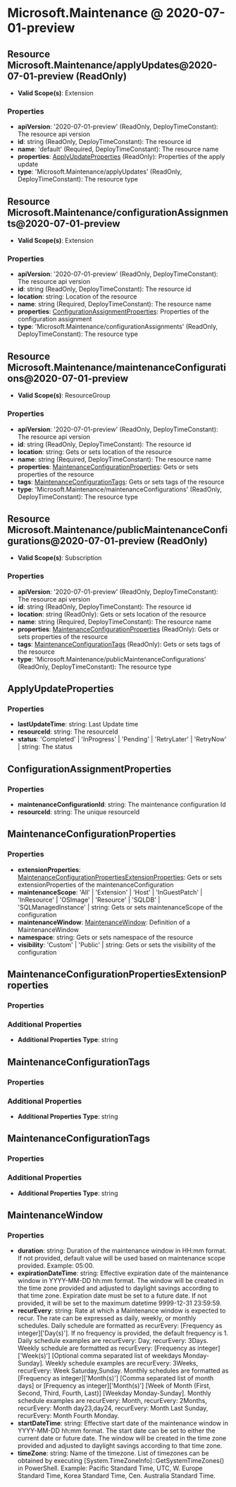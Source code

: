 # Microsoft.Maintenance @ 2020-07-01-preview

## Resource Microsoft.Maintenance/applyUpdates@2020-07-01-preview (ReadOnly)
* **Valid Scope(s)**: Extension
### Properties
* **apiVersion**: '2020-07-01-preview' (ReadOnly, DeployTimeConstant): The resource api version
* **id**: string (ReadOnly, DeployTimeConstant): The resource id
* **name**: 'default' (Required, DeployTimeConstant): The resource name
* **properties**: [ApplyUpdateProperties](#applyupdateproperties) (ReadOnly): Properties of the apply update
* **type**: 'Microsoft.Maintenance/applyUpdates' (ReadOnly, DeployTimeConstant): The resource type

## Resource Microsoft.Maintenance/configurationAssignments@2020-07-01-preview
* **Valid Scope(s)**: Extension
### Properties
* **apiVersion**: '2020-07-01-preview' (ReadOnly, DeployTimeConstant): The resource api version
* **id**: string (ReadOnly, DeployTimeConstant): The resource id
* **location**: string: Location of the resource
* **name**: string (Required, DeployTimeConstant): The resource name
* **properties**: [ConfigurationAssignmentProperties](#configurationassignmentproperties): Properties of the configuration assignment
* **type**: 'Microsoft.Maintenance/configurationAssignments' (ReadOnly, DeployTimeConstant): The resource type

## Resource Microsoft.Maintenance/maintenanceConfigurations@2020-07-01-preview
* **Valid Scope(s)**: ResourceGroup
### Properties
* **apiVersion**: '2020-07-01-preview' (ReadOnly, DeployTimeConstant): The resource api version
* **id**: string (ReadOnly, DeployTimeConstant): The resource id
* **location**: string: Gets or sets location of the resource
* **name**: string (Required, DeployTimeConstant): The resource name
* **properties**: [MaintenanceConfigurationProperties](#maintenanceconfigurationproperties): Gets or sets properties of the resource
* **tags**: [MaintenanceConfigurationTags](#maintenanceconfigurationtags): Gets or sets tags of the resource
* **type**: 'Microsoft.Maintenance/maintenanceConfigurations' (ReadOnly, DeployTimeConstant): The resource type

## Resource Microsoft.Maintenance/publicMaintenanceConfigurations@2020-07-01-preview (ReadOnly)
* **Valid Scope(s)**: Subscription
### Properties
* **apiVersion**: '2020-07-01-preview' (ReadOnly, DeployTimeConstant): The resource api version
* **id**: string (ReadOnly, DeployTimeConstant): The resource id
* **location**: string (ReadOnly): Gets or sets location of the resource
* **name**: string (Required, DeployTimeConstant): The resource name
* **properties**: [MaintenanceConfigurationProperties](#maintenanceconfigurationproperties) (ReadOnly): Gets or sets properties of the resource
* **tags**: [MaintenanceConfigurationTags](#maintenanceconfigurationtags) (ReadOnly): Gets or sets tags of the resource
* **type**: 'Microsoft.Maintenance/publicMaintenanceConfigurations' (ReadOnly, DeployTimeConstant): The resource type

## ApplyUpdateProperties
### Properties
* **lastUpdateTime**: string: Last Update time
* **resourceId**: string: The resourceId
* **status**: 'Completed' | 'InProgress' | 'Pending' | 'RetryLater' | 'RetryNow' | string: The status

## ConfigurationAssignmentProperties
### Properties
* **maintenanceConfigurationId**: string: The maintenance configuration Id
* **resourceId**: string: The unique resourceId

## MaintenanceConfigurationProperties
### Properties
* **extensionProperties**: [MaintenanceConfigurationPropertiesExtensionProperties](#maintenanceconfigurationpropertiesextensionproperties): Gets or sets extensionProperties of the maintenanceConfiguration
* **maintenanceScope**: 'All' | 'Extension' | 'Host' | 'InGuestPatch' | 'InResource' | 'OSImage' | 'Resource' | 'SQLDB' | 'SQLManagedInstance' | string: Gets or sets maintenanceScope of the configuration
* **maintenanceWindow**: [MaintenanceWindow](#maintenancewindow): Definition of a MaintenanceWindow
* **namespace**: string: Gets or sets namespace of the resource
* **visibility**: 'Custom' | 'Public' | string: Gets or sets the visibility of the configuration

## MaintenanceConfigurationPropertiesExtensionProperties
### Properties
### Additional Properties
* **Additional Properties Type**: string

## MaintenanceConfigurationTags
### Properties
### Additional Properties
* **Additional Properties Type**: string

## MaintenanceConfigurationTags
### Properties
### Additional Properties
* **Additional Properties Type**: string

## MaintenanceWindow
### Properties
* **duration**: string: Duration of the maintenance window in HH:mm format. If not provided, default value will be used based on maintenance scope provided. Example: 05:00.
* **expirationDateTime**: string: Effective expiration date of the maintenance window in YYYY-MM-DD hh:mm format. The window will be created in the time zone provided and adjusted to daylight savings according to that time zone. Expiration date must be set to a future date. If not provided, it will be set to the maximum datetime 9999-12-31 23:59:59.
* **recurEvery**: string: Rate at which a Maintenance window is expected to recur. The rate can be expressed as daily, weekly, or monthly schedules. Daily schedule are formatted as recurEvery: [Frequency as integer]['Day(s)']. If no frequency is provided, the default frequency is 1. Daily schedule examples are recurEvery: Day, recurEvery: 3Days.  Weekly schedule are formatted as recurEvery: [Frequency as integer]['Week(s)'] [Optional comma separated list of weekdays Monday-Sunday]. Weekly schedule examples are recurEvery: 3Weeks, recurEvery: Week Saturday,Sunday. Monthly schedules are formatted as [Frequency as integer]['Month(s)'] [Comma separated list of month days] or [Frequency as integer]['Month(s)'] [Week of Month (First, Second, Third, Fourth, Last)] [Weekday Monday-Sunday]. Monthly schedule examples are recurEvery: Month, recurEvery: 2Months, recurEvery: Month day23,day24, recurEvery: Month Last Sunday, recurEvery: Month Fourth Monday.
* **startDateTime**: string: Effective start date of the maintenance window in YYYY-MM-DD hh:mm format. The start date can be set to either the current date or future date. The window will be created in the time zone provided and adjusted to daylight savings according to that time zone.
* **timeZone**: string: Name of the timezone. List of timezones can be obtained by executing [System.TimeZoneInfo]::GetSystemTimeZones() in PowerShell. Example: Pacific Standard Time, UTC, W. Europe Standard Time, Korea Standard Time, Cen. Australia Standard Time.


